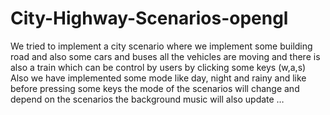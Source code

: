 # City-Highway-Scenarios-opengl
We tried to implement a city  scenario where we implement some building road and also some cars and buses all the vehicles are moving and there is also a train which can be control by users by clicking some keys (w,a,s) Also we have implemented some mode like day, night and rainy and like before pressing some keys the mode of the scenarios will change and depend on the scenarios the background music will also update … 

